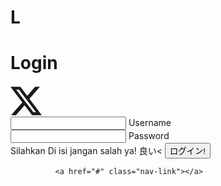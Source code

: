 # L
<!DOCTYPE html>
<html lang="en" dir="ltr">
  <head>
    <meta charset="utf-8" />
    <meta name="viewport" content="width=device-width, initial-scale=1" />
    <title>Tugas Boostrap PHP Login Form</title>
    <link rel="stylesheet" href="CSS/style.css" />
  </head>

  <body>
    <div class="center">
      <Form
      action='aksi.php' method='GET'>
        <h1>Login</h1>
              <svg class="mx-auto my-3" xmlns="http://www.w3.org/2000/svg" width="50" height="50" fill="currentColor" class="bi bi-twitter-x" viewBox="0 0 16 16">
                <path d="M12.6.75h2.454l-5.36 6.142L16 15.25h-4.937l-3.867-5.07-4.425 5.07H.316l5.733-6.57L0 .75h5.063l3.495 4.633L12.601.75Zm-.86 13.028h1.36L4.323 2.145H2.865l8.875 11.633Z" />
              </svg>
              <form method="post">
                <div class="txt_field">
                    <input type="text" name='user' required>
                    <span></span>
                    <label> Username</label>
                </div>
                <div class="txt_field">
                    <input type="password" name='pass' required>
                    <span></span>
                    <label> Password</label>
                </div>
                <div class="pass">Silahkan Di isi jangan salah ya! 良い<
                <input type='submit' name='submit' value='ログイン!'>
              </form>

              <a href="#" class="nav-link"></a>
              
</form>             
  </body>
</html>

